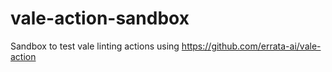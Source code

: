 # vale-action-sandbox
Sandbox to test vale linting actions using https://github.com/errata-ai/vale-action
